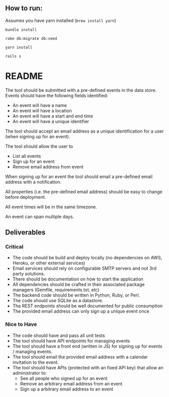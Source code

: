 ## How to run:
Assumes you have yarn installed (`brew install yarn`)

`bundle install`

`rake db:migrate db:seed`

`yarn install`

`rails s`

# README

The tool should be submitted with a pre-defined events in the data store. Events should have the following fields identified:
- An event will have a name
- An event will have a location
- An event will have a start and end time
- An event will have a unique identifier

The tool should accept an email address as a unique identification for a user (when signing up for an event).

The tool should allow the user to
- List all events
- Sign up for an event
- Remove email address from event

When signing up for an event the tool should email a pre-defined email address with a notification.

All properties (i.e. the pre-defined email address) should be easy to change before deployment.

All event times will be in the same timezone.

An event can span multiple days.

## Deliverables
### Critical
- The code should be build and deploy locally (no dependencies on AWS, Heroku, or other external services)
- Email services should rely on configurable SMTP servers and not 3rd party solutions.
- There should be documentation on how to start the application
- All dependencies should be crafted in their associated package managers (Gemfile, requirements.txt, etc)
- The backend code should be written in Python, Ruby, or Perl.
- The code should use SQLite as a datastore.
- The REST endpoints should be well documented for public consumption
- The provided email address can only sign up a unique event once
### Nice to Have
- The code should have and pass all unit tests
- The tool should have API endpoints for managing events
- The tool should have a front end (written in JS) for signing up for events / managing events.
- The tool should email the provided email address with a calendar invitation to the event.
- The tool should have APIs (protected with an fixed API key) that allow an administrator to:
    - See all people who signed up for an event
    - Remove an arbitrary email address from an event
    - Sign up a arbitrary email address to an event